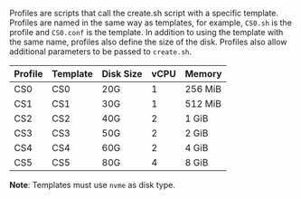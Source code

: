 Profiles are scripts that call the create.sh script with a specific template. Profiles are named in the same way as templates, for example, `CS0.sh` is the profile and `CS0.conf` is the template. In addition to using the template with the same name, profiles also define the size of the disk. Profiles also allow additional parameters to be passed to `create.sh`.

| Profile | Template | Disk Size | vCPU | Memory  |
| ------- | -------- | --------- | ---- | ------- |
| CS0     | CS0      | 20G       | 1    | 256 MiB |
| CS1     | CS1      | 30G       | 1    | 512 MiB |
| CS2     | CS2      | 40G       | 2    | 1 GiB   |
| CS3     | CS3      | 50G       | 2    | 2 GiB   |
| CS4     | CS4      | 60G       | 2    | 4 GiB   |
| CS5     | CS5      | 80G       | 4    | 8 GiB   |

**Note**: Templates must use `nvme` as disk type.
